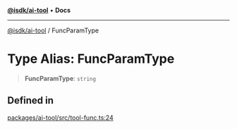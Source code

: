 [**@isdk/ai-tool**](../README.md) • **Docs**

***

[@isdk/ai-tool](../globals.md) / FuncParamType

# Type Alias: FuncParamType

> **FuncParamType**: `string`

## Defined in

[packages/ai-tool/src/tool-func.ts:24](https://github.com/isdk/ai-tool.js/blob/fe6b47f429fb128627d2210e367fa914b891d314/src/tool-func.ts#L24)
